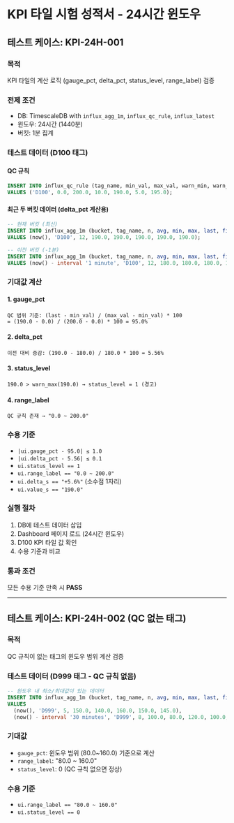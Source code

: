 # KPI 타일 시험 성적서 - 24시간 윈도우

## 테스트 케이스: KPI-24H-001

### 목적
KPI 타일의 계산 로직 (gauge_pct, delta_pct, status_level, range_label) 검증

### 전제 조건
- DB: TimescaleDB with `influx_agg_1m`, `influx_qc_rule`, `influx_latest` 
- 윈도우: 24시간 (1440분)
- 버킷: 1분 집계

### 테스트 데이터 (D100 태그)

#### QC 규칙
```sql
INSERT INTO influx_qc_rule (tag_name, min_val, max_val, warn_min, warn_max, crit_min, crit_max)
VALUES ('D100', 0.0, 200.0, 10.0, 190.0, 5.0, 195.0);
```

#### 최근 두 버킷 데이터 (delta_pct 계산용)
```sql
-- 현재 버킷 (최신)
INSERT INTO influx_agg_1m (bucket, tag_name, n, avg, min, max, last, first)
VALUES (now(), 'D100', 12, 190.0, 190.0, 190.0, 190.0, 190.0);

-- 이전 버킷 (-1분)
INSERT INTO influx_agg_1m (bucket, tag_name, n, avg, min, max, last, first)  
VALUES (now() - interval '1 minute', 'D100', 12, 180.0, 180.0, 180.0, 180.0, 180.0);
```

### 기대값 계산

#### 1. gauge_pct
```
QC 범위 기준: (last - min_val) / (max_val - min_val) * 100
= (190.0 - 0.0) / (200.0 - 0.0) * 100 = 95.0%
```

#### 2. delta_pct  
```
이전 대비 증감: (190.0 - 180.0) / 180.0 * 100 = 5.56%
```

#### 3. status_level
```
190.0 > warn_max(190.0) → status_level = 1 (경고)
```

#### 4. range_label
```
QC 규칙 존재 → "0.0 ~ 200.0"
```

### 수용 기준
- `|ui.gauge_pct - 95.0| ≤ 1.0`
- `|ui.delta_pct - 5.56| ≤ 0.1` 
- `ui.status_level == 1`
- `ui.range_label == "0.0 ~ 200.0"`
- `ui.delta_s == "+5.6%"` (소수점 1자리)
- `ui.value_s == "190.0"`

### 실행 절차
1. DB에 테스트 데이터 삽입
2. Dashboard 페이지 로드 (24시간 윈도우)
3. D100 KPI 타일 값 확인
4. 수용 기준과 비교

### 통과 조건
모든 수용 기준 만족 시 **PASS**

---

## 테스트 케이스: KPI-24H-002 (QC 없는 태그)

### 목적
QC 규칙이 없는 태그의 윈도우 범위 계산 검증

### 테스트 데이터 (D999 태그 - QC 규칙 없음)
```sql
-- 윈도우 내 최소/최대값이 있는 데이터
INSERT INTO influx_agg_1m (bucket, tag_name, n, avg, min, max, last, first)
VALUES 
  (now(), 'D999', 5, 150.0, 140.0, 160.0, 150.0, 145.0),
  (now() - interval '30 minutes', 'D999', 8, 100.0, 80.0, 120.0, 100.0, 90.0);
```

### 기대값
- `gauge_pct`: 윈도우 범위 (80.0~160.0) 기준으로 계산
- `range_label`: "80.0 ~ 160.0" 
- `status_level`: 0 (QC 규칙 없으면 정상)

### 수용 기준
- `ui.range_label == "80.0 ~ 160.0"`
- `ui.status_level == 0`